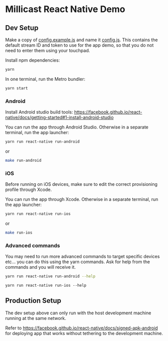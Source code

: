 # Millicast React Native Demo

## Dev Setup

Make a copy of [config.example.js](src/config.example.js) and name it
[config.js](src/config.js). This contains the default stream ID and
token to use for the app demo, so that you do not need to enter
them using your touchpad.

Install npm dependencies:

```bash
yarn
```

In one terminal, run the Metro bundler:

```bash
yarn start
```

### Android

Install Android studio build tools: https://facebook.github.io/react-native/docs/getting-started#1-install-android-studio

You can run the app through Android Studio. Otherwise in a
separate terminal, run the app launcher:

```bash
yarn run react-native run-android
```

or

```bash
make run-android
```

### iOS

Before running on iOS devices, make sure to edit the correct
provisioning profile through Xcode.

You can run the app through Xcode. Otherwise in a separate
terminal, run the app launcher:

```bash
yarn run react-native run-ios
```

or

```bash
make run-ios
```

### Advanced commands

You may need to run more advanced commands to target specific devices etc... you can do this using the yarn commands.
Ask for help from the commands and you will receive it.

```bash
yarn run react-native run-android --help
```

```
yarn run react-native run-ios --help
```

## Production Setup

The dev setup above can only run with the host development machine running
at the same network.

Refer to https://facebook.github.io/react-native/docs/signed-apk-android
for deploying app that works without tethering to the development machine.
